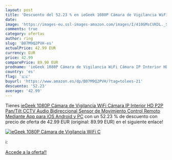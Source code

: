 ```yaml
---
layout: post
title: 'Descuento del 52.23 % en ieGeek 1080P Cámara de Vigilancia WiFi C'
date: 
image: 'https://images-eu.ssl-images-amazon.com/images/I/410GMsCVKDL._SL200_.jpg'
comments: true
category: ofertas
author: ring
slug: 'B07M9Q2PVH-es'
actualPrice: 42.99 EUR
currency: EUR
price: 42.99
comparePrice: 89.99 EUR
prodname: 'ieGeek 1080P Cámara de Vigilancia WiFi Cámara IP Interior HD P2P Pan/Tilt  CCTV  Audio Bidireccional  Sensor de Movimiento  Control Remoto Mediante App para iOS  Android y PC'
country: 'es'
flag: '🇪🇸'
buyurl: 'https://www.amazon.es/dp/B07M9Q2PVH/?tag=tolees-21'
descuento: '52.23'
average: '42.99'
---
```


Tienes [ieGeek 1080P Cámara de Vigilancia WiFi Cámara IP Interior HD P2P Pan/Tilt  CCTV  Audio Bidireccional  Sensor de Movimiento  Control Remoto Mediante App para iOS  Android y PC](https://www.amazon.es/dp/B07M9Q2PVH/?tag=tolees-21) con un 52.23 % de descuento con precio de oferta de 42.99 EUR (original: 89.99 EUR) en el siguiente enlace!

[![ieGeek 1080P Cámara de Vigilancia WiFi C](https://images-eu.ssl-images-amazon.com/images/I/410GMsCVKDL._SL200_.jpg)](https://www.amazon.es/dp/B07M9Q2PVH/?tag=tolees-21)

ℹ️:


[Accede a la oferta!!](https://www.amazon.es/dp/B07M9Q2PVH/?tag=tolees-21)
